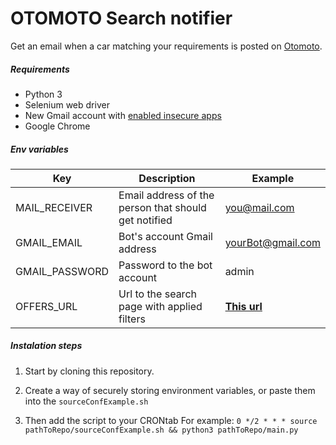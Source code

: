 # OTOMOTO Search notifier

Get an email when a car matching your requirements is posted on [Otomoto](https://otomoto.pl/).

##### Requirements

- Python 3
- Selenium web driver
- New Gmail account with [enabled insecure apps](https://hotter.io/docs/email-accounts/secure-app-gmail/)
- Google Chrome

##### Env variables

| Key            | Description                                          | Example                                                                                                                                                                                                                   |
| -------------- | ---------------------------------------------------- | ------------------------------------------------------------------------------------------------------------------------------------------------------------------------------------------------------------------------- |
| MAIL_RECEIVER  | Email address of the person that should get notified | you@mail.com                                                                                                                                                                                                              |
| GMAIL_EMAIL    | Bot's account Gmail address                          | yourBot@gmail.com                                                                                                                                                                                                         |
| GMAIL_PASSWORD | Password to the bot account                          | admin                                                                                                                                                                                                                     |
| OFFERS_URL     | Url to the search page with applied filters          | **[This url](https://www.otomoto.pl/osobowe/zuk/katowice/?search%5Bfilter_float_price%3Ato%5D=40000&search%5Border%5D=created_at%3Adesc&search%5Bbrand_program_id%5D%5B0%5D=&search%5Bdist%5D=115&search%5Bcountry%5D=)** |

##### Instalation steps

1. Start by cloning this repository.

1. Create a way of securely storing environment variables, or paste them into the `sourceConfExample.sh`

1. Then add the script to your CRONtab
   For example:
   `0 */2 * * * source pathToRepo/sourceConfExample.sh && python3 pathToRepo/main.py`
